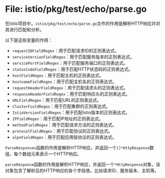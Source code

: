 # File: istio/pkg/test/echo/parse.go

在Istio项目中，`istio/pkg/test/echo/parse.go`文件的作用是解析HTTP响应并对其进行匹配和分析。

以下是这些变量的作用：

- `requestIDFieldRegex`：用于匹配请求ID的正则表达式。
- `serviceVersionFieldRegex`：用于匹配服务版本的正则表达式。
- `servicePortFieldRegex`：用于匹配服务端口的正则表达式。
- `statusCodeFieldRegex`：用于匹配HTTP状态码的正则表达式。
- `hostFieldRegex`：用于匹配主机的正则表达式。
- `hostnameFieldRegex`：用于匹配主机名的正则表达式。
- `requestHeaderFieldRegex`：用于匹配请求头的正则表达式。
- `responseHeaderFieldRegex`：用于匹配响应头的正则表达式。
- `URLFieldRegex`：用于匹配URL的正则表达式。
- `ClusterFieldRegex`：用于匹配集群的正则表达式。
- `IstioVersionFieldRegex`：用于匹配Istio版本的正则表达式。
- `IPFieldRegex`：用于匹配IP地址的正则表达式。
- `methodFieldRegex`：用于匹配请求方法的正则表达式。
- `protocolFieldRegex`：用于匹配协议的正则表达式。
- `alpnFieldRegex`：用于匹配应用层协议的正则表达式。

`ParseResponses`函数的作用是解析HTTP响应，并返回一个`[]*HttpResponse`数组，每个数组元素表示一个HTTP响应。

`parseResponse`函数的作用是解析HTTP响应，并返回一个`*HttpResponse`对象，该对象包含了解析后的HTTP响应的各个字段值，比如请求ID、服务版本、主机等。

